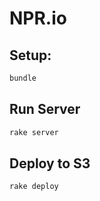 # NPR.io

## Setup:

```bash
bundle
```

## Run Server

```bash
rake server
```

## Deploy to S3

```bash
rake deploy
```
